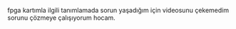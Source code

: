 fpga kartımla ilgili tanımlamada sorun yaşadığım için videosunu çekemedim sorunu çözmeye çalışıyorum hocam.

